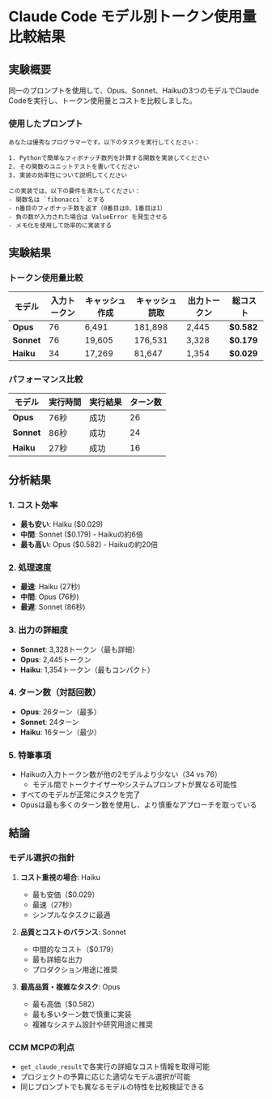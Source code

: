 # Claude Code モデル別トークン使用量比較結果

## 実験概要
同一のプロンプトを使用して、Opus、Sonnet、Haikuの3つのモデルでClaude Codeを実行し、トークン使用量とコストを比較しました。

### 使用したプロンプト
```
あなたは優秀なプログラマーです。以下のタスクを実行してください：

1. Pythonで簡単なフィボナッチ数列を計算する関数を実装してください
2. その関数のユニットテストを書いてください
3. 実装の効率性について説明してください

この実装では、以下の要件を満たしてください：
- 関数名は `fibonacci` とする
- n番目のフィボナッチ数を返す（0番目は0、1番目は1）
- 負の数が入力された場合は ValueError を発生させる
- メモ化を使用して効率的に実装する
```

## 実験結果

### トークン使用量比較

| モデル | 入力トークン | キャッシュ作成 | キャッシュ読取 | 出力トークン | 総コスト |
|--------|-------------|---------------|---------------|-------------|----------|
| **Opus** | 76 | 6,491 | 181,898 | 2,445 | **$0.582** |
| **Sonnet** | 76 | 19,605 | 176,531 | 3,328 | **$0.179** |
| **Haiku** | 34 | 17,269 | 81,647 | 1,354 | **$0.029** |

### パフォーマンス比較

| モデル | 実行時間 | 実行結果 | ターン数 |
|--------|----------|----------|----------|
| **Opus** | 76秒 | 成功 | 26 |
| **Sonnet** | 86秒 | 成功 | 24 |
| **Haiku** | 27秒 | 成功 | 16 |

## 分析結果

### 1. コスト効率
- **最も安い**: Haiku ($0.029)
- **中間**: Sonnet ($0.179) - Haikuの約6倍
- **最も高い**: Opus ($0.582) - Haikuの約20倍

### 2. 処理速度
- **最速**: Haiku (27秒)
- **中間**: Opus (76秒)
- **最遅**: Sonnet (86秒)

### 3. 出力の詳細度
- **Sonnet**: 3,328トークン（最も詳細）
- **Opus**: 2,445トークン
- **Haiku**: 1,354トークン（最もコンパクト）

### 4. ターン数（対話回数）
- **Opus**: 26ターン（最多）
- **Sonnet**: 24ターン
- **Haiku**: 16ターン（最少）

### 5. 特筆事項
- Haikuの入力トークン数が他の2モデルより少ない（34 vs 76）
  - モデル間でトークナイザーやシステムプロンプトが異なる可能性
- すべてのモデルが正常にタスクを完了
- Opusは最も多くのターン数を使用し、より慎重なアプローチを取っている

## 結論

### モデル選択の指針

1. **コスト重視の場合**: Haiku
   - 最も安価（$0.029）
   - 最速（27秒）
   - シンプルなタスクに最適

2. **品質とコストのバランス**: Sonnet
   - 中間的なコスト（$0.179）
   - 最も詳細な出力
   - プロダクション用途に推奨

3. **最高品質・複雑なタスク**: Opus
   - 最も高価（$0.582）
   - 最も多いターン数で慎重に実装
   - 複雑なシステム設計や研究用途に推奨

### CCM MCPの利点
- `get_claude_result`で各実行の詳細なコスト情報を取得可能
- プロジェクトの予算に応じた適切なモデル選択が可能
- 同じプロンプトでも異なるモデルの特性を比較検証できる